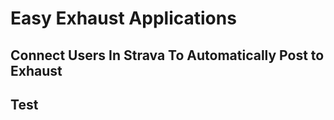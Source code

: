 # Easy Exhaust Applications
  
## Connect Users In Strava To Automatically Post to Exhaust

## Test
